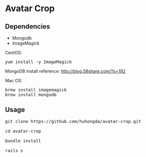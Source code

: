 # Avatar Crop

## Dependencies

* Mongodb
* ImageMagick

CentOS:
<pre>
yum install -y ImageMagick
</pre>

MongoDB install 
reference: http://blog.58share.com/?p=192

Mac OS:
<pre>
brew install imagemagick
brew install mongodb
</pre>

## Usage

<pre>
git clone https://github.com/huhongda/avatar-crop.git

cd avatar-crop

bundle install

rails s 
</pre>
